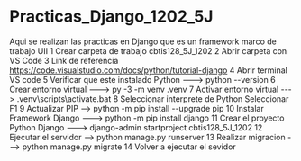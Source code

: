 # Practicas_Django_1202_5J
Aqui se realizan las practicas en Django que es un framework marco de trabajo UII
1 Crear carpeta de trabajo cbtis128_5J_1202
2 Abrir carpeta con VS Code
3 Link de referencia https://code.visualstudio.com/docs/python/tutorial-django
4 Abrir terminal VS code
5 Verificar que este instalado Python ---> python --version
6 Crear entorno virtual ---> py -3 -m venv .venv
7 Activar entorno virtual ---> .venv\scripts\activate.bat
8 Seleccionar interprete de Python    Seleccionar F1
9 Actualizar PIP --> python -m pip install --upgrade pip
10 Instalar Framework Django ---> python -m pip install django
11 Crear el proyecto Python Django ---> django-admin startproject cbtis128_5J_1202 
12 Ejecutar el servidor --> python manage.py runserver
13 Realizar migracion ---> python manage.py migrate
14 Volver a ejecutar el sevidor 
